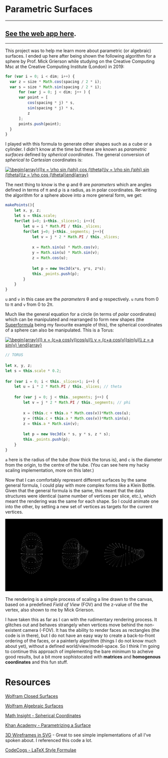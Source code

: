 # Parametric Surfaces

---

## [See the web app here](http://js-geom.now.sh).

---

This project was to help me learn more about parametric (or algebraic) surfaces. I ended up here after being shown the following algorithm for a sphere by Prof. Mick Grierson while studying on the Creative Computing Msc at the Creative Computing Institute (London) in 2019:

``` javascript
for (var i = 0; i < dim; i++) {                
  var z = size * Math.cos(spacing / 2 * i);
  var s = size * Math.sin(spacing / 2 * i);
      for (var j = 0; j < dim; j++ ) {
      var point = [
          cos(spacing * j) * s, 
          sin(spacing * j) * s, 
          z
      ];
      points.push(point);
  }
}
```

I played with this formula to generate other shapes such as a cube or a cylinder. I didn't know at the time but these are known as _parametric surfaces_ defined by _spherical coordinates_. The general conversion of _spherical to Cartesian_ coordinates is:

<a href="https://www.codecogs.com/eqnedit.php?latex=\begin{array}{l}x&space;=&space;\rho&space;sin&space;(\phi)&space;cos&space;(\theta)\\y&space;=&space;\rho&space;sin&space;(\phi)&space;sin&space;(\theta)\\z&space;=&space;\rho&space;cos&space;(\theta)\end{array}" target="_blank"><img src="https://latex.codecogs.com/svg.latex?\begin{array}{l}x&space;=&space;\rho&space;sin&space;(\phi)&space;cos&space;(\theta)\\y&space;=&space;\rho&space;sin&space;(\phi)&space;sin&space;(\theta)\\z&space;=&space;\rho&space;cos&space;(\theta)\end{array}" title="\begin{array}{l}x = \rho sin (\phi) cos (\theta)\\y = \rho sin (\phi) sin (\theta)\\z = \rho cos (\theta)\end{array}" /></a>

The next thing to know is the &phi; and &theta; are _parameters_ which are angles defined in terms of &pi; and &rho; is a radius, as in polar coordinates. Re-writing the algorithm for a sphere above into a more general form, we get:



```javascript
makePoints(){
    let x, y, z;
    let s = this.scale;
    for(let i=0; i<this._slices+1; i++){
        let u = i * Math.PI / this._slices;
        for(let j=0; j<this._segments; j++){
            let v = j * 2 * Math.PI / this._slices;

            x = Math.sin(u) * Math.cos(v);
            y = Math.sin(u) * Math.sin(v);
            z = Math.cos(u);

            let p = new Vec3d(x*s, y*s, z*s);
            this._points.push(p);
        }
    }
}
```

`u` and `v` in this case are the _parameters_ &theta; and &phi; respectively. `u` runs from 0 to &pi; and `v` from 0 to 2&pi;.

Much like the general equation for a circle (in terms of _polar_ coordinates) which can be manipulated and rearranged to form new shapes (the [Superformula](https://en.wikipedia.org/wiki/Superformula) being my favourite example of this), the spherical coordinates of a sphere can also be manipulated. This is a Torus:

<a href="https://www.codecogs.com/eqnedit.php?latex=\begin{array}{l}&space;x&space;=&space;(c&plus;a&space;cos(v))cos(u)\\&space;y&space;=&space;(c&plus;a&space;cos(v))sin(u)\\&space;z&space;=&space;a&space;sin(v)&space;\end{array}" target="_blank"><img src="https://latex.codecogs.com/svg.latex?\begin{array}{l}&space;x&space;=&space;(c&plus;a&space;cos(v))cos(u)\\&space;y&space;=&space;(c&plus;a&space;cos(v))sin(u)\\&space;z&space;=&space;a&space;sin(v)&space;\end{array}" title="\begin{array}{l} x = (c+a cos(v))cos(u)\\ y = (c+a cos(v))sin(u)\\ z = a sin(v) \end{array}" /></a>

```javascript
// TORUS

let x, y, z;
let s = this.scale * 0.2;

for (var i = 0; i < this._slices+1; i++) {
    let u = i * 2 * Math.PI / this._slices; // theta

    for (var j = 0; j < this._segments; j++) {
        let v = j * 2 * Math.PI / this._segments; // phi

        x = (this.c + this.a * Math.cos(v))*Math.cos(u);
        y = (this.c + this.a * Math.cos(v))*Math.sin(u);
        z = this.a * Math.sin(v);

        let p = new Vec3d(x * s, y * s, z * s);
        this._points.push(p);
    }
}
```

`a` here is the radius of the tube (how thick the torus is), and `c` is the diameter from the origin, to the centre of the tube. (You can see here my hacky scaling implementation, more on this later.)

Now that I can comfortably represent different surfaces by the same general formula, I could play with more complex forms like a Klein Bottle. Given that the general formula is the same, this meant that the data structures were identical (same number of vertices per slice, etc.), which meant the rendering was the same for each shape. So I could animate one into the other, by setting a new set of vertices as targets for the current vertices.

[![Torus -> Klein](./img/torus2klein.png)](http://js-geom.now.sh/)

The rendering is a simple process of scaling a line drawn to the canvas, based on a predefined _Field of View_ (FOV) and the z-value of the the vertex, also shown to me by Mick Grierson.

I have taken this as far as I can with the rudimentary rendering process. It glitches out and behaves strangely when vertices move behind the non-existent camera (-FOV). It has the ability to render faces as rectangles (the code is in there), but I do not have an easy way to create a back-to-front ordering of the faces, or a painterly algorithm (things I do not know much about yet), without a defined world/view/model-space. So I think I'm going to continue this approach of implementing the bare minimum to acheive good results, but a bit more sophistocated with __matrices__ and __homogenous coordinates__ and this fun stuff.

# Resources

[Wolfram Closed Surfaces](https://mathworld.wolfram.com/topics/ClosedSurfaces.html)

[Wolfram Algebraic Surfaces](https://mathworld.wolfram.com/topics/AlgebraicSurfaces.html)

[Math Insight - Spherical Coordinates](https://mathinsight.org/spherical_coordinates)

[Khan Academy - Parametrizing a Surface](https://www.khanacademy.org/math/multivariable-calculus/integrating-multivariable-functions/surface-parametrization/v/introduction-to-parametrizing-a-surface-with-two-parameters)

[3D Wireframes in SVG](https://prideout.net/blog/svg_wireframes/) - Great to see simple implementations of all I've spoken about. I referenced this code a lot.

[CodeCogs - LaTeX Style Formulae](https://www.codecogs.com/latex/eqneditor.php)
